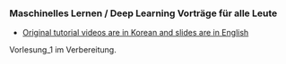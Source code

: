 ### Maschinelles Lernen / Deep Learning Vorträge für alle Leute

* [Original tutorial videos are in Korean and slides are in English](http://hunkim.github.io/ml/)

Vorlesung_1 im Verbereitung.
